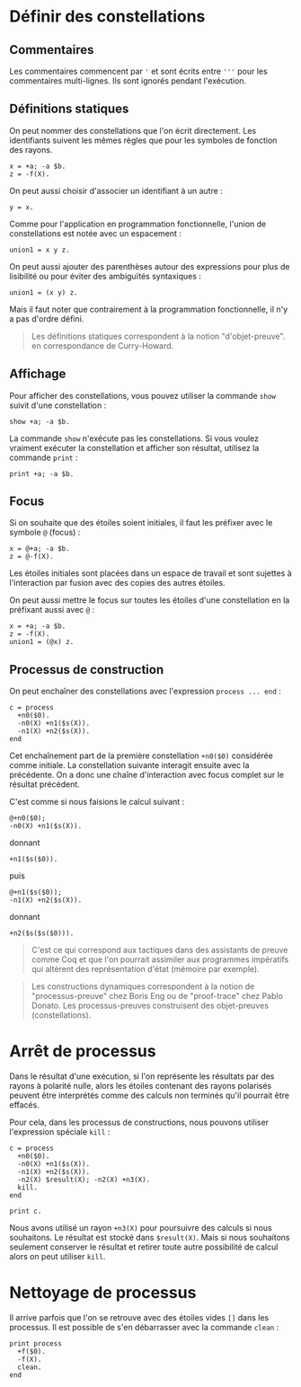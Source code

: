 # Définir des constellations

## Commentaires

Les commentaires commencent par `'` et sont écrits entre `'''` pour
les commentaires multi-lignes. Ils sont ignorés pendant l'exécution.

## Définitions statiques

On peut nommer des constellations que l'on écrit directement. Les identifiants
suivent les mêmes règles que pour les symboles de fonction des rayons.

```
x = +a; -a $b.
z = -f(X).
```

On peut aussi choisir d'associer un identifiant à un autre :

```
y = x.
```

Comme pour l'application en programmation fonctionnelle, l'union de
constellations est notée avec un espacement :

```
union1 = x y z.
```

On peut aussi ajouter des parenthèses autour des expressions pour
plus de lisibilité ou pour éviter des ambiguïtés syntaxiques :

```
union1 = (x y) z.
```

Mais il faut noter que contrairement à la programmation fonctionnelle,
il n'y a pas d'ordre défini.

> Les définitions statiques correspondent à la notion "d'objet-preuve".
> en correspondance de Curry-Howard.

## Affichage

Pour afficher des constellations, vous pouvez utiliser la commande `show`
suivit d'une constellation :

```
show +a; -a $b.
```

La commande `show` n'exécute pas les constellations. Si vous voulez vraiment
exécuter la constellation et afficher son résultat, utilisez la commande
`print` :

```
print +a; -a $b.
```

## Focus

Si on souhaite que des étoiles soient initiales, il faut les préfixer avec le
symbole `@` (focus) :

```
x = @+a; -a $b.
z = @-f(X).
```

Les étoiles initiales sont placées dans un espace de travail et sont sujettes
à l'interaction par fusion avec des copies des autres étoiles.

On peut aussi mettre le focus sur toutes les étoiles d'une constellation en
la préfixant aussi avec `@` :


```
x = +a; -a $b.
z = -f(X).
union1 = (@x) z.
```

## Processus de construction

On peut enchaîner des constellations avec l'expression `process ... end` :

```
c = process
  +n0($0).
  -n0(X) +n1($s(X)).
  -n1(X) +n2($s(X)).
end
```

Cet enchaînement part de la première constellation `+n0($0)` considérée comme
initiale. La constellation suivante interagit ensuite avec la précédente. On
a donc une chaîne d'interaction avec focus complet sur le résultat précédent.

C'est comme si nous faisions le calcul suivant :

```
@+n0($0);
-n0(X) +n1($s(X)).
```

donnant

```
+n1($s($0)).
```

puis
```
@+n1($s($0));
-n1(X) +n2($s(X)).
```

donnant

```
+n2($s($s($0))).
```

> C'est ce qui correspond aux tactiques dans des assistants de preuve comme Coq
et que l'on pourrait assimiler aux programmes impératifs qui altèrent des
représentation d'état (mémoire par exemple).

> Les constructions dynamiques correspondent à la notion de "processus-preuve"
chez Boris Eng ou de "proof-trace" chez Pablo Donato. Les processus-preuves
construisent des objet-preuves (constellations).

# Arrêt de processus

Dans le résultat d'une exécution, si l'on représente les résultats par des
rayons à polarité nulle, alors les étoiles contenant des rayons polarisés
peuvent être interprétés comme des calculs non terminés qu'il pourrait être
effacés.

Pour cela, dans les processus de constructions, nous pouvons utiliser
l'expression spéciale `kill` :

```
c = process
  +n0($0).
  -n0(X) +n1($s(X)).
  -n1(X) +n2($s(X)).
  -n2(X) $result(X); -n2(X) +n3(X).
  kill.
end

print c.
```

Nous avons utilisé un rayon `+n3(X)` pour poursuivre des calculs
si nous souhaitons. Le résultat est stocké dans `$result(X)`.
Mais si nous souhaitons seulement conserver le résultat et retirer toute
autre possibilité de calcul alors on peut utiliser `kill`.

# Nettoyage de processus

Il arrive parfois que l'on se retrouve avec des étoiles vides `[]` dans
les processus. Il est possible de s'en débarrasser avec la commande `clean` :

```
print process
  +f($0).
  -f(X).
  clean.
end
```
